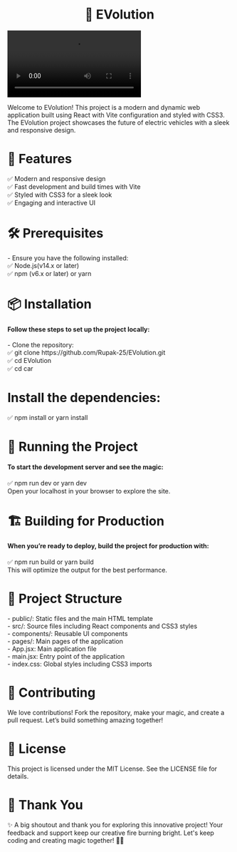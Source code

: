 <h1 align="center">🔋 EVolution</h1>

<video src="https://github.com/user-attachments/assets/2d618014-1abc-4f80-8282-8396610b219e"></video>

Welcome to EVolution! This project is a modern and dynamic web application built using React with Vite configuration and styled with CSS3. The EVolution project showcases the future of electric vehicles with a sleek and responsive design.

<h1>🚀 Features</h1>
✅ Modern and responsive design<br/>
✅ Fast development and build times with Vite<br/>
✅ Styled with CSS3 for a sleek look<br/>
✅ Engaging and interactive UI<br/>

<h1>🛠 Prerequisites</h1>
- Ensure you have the following installed:<br/>
✅ Node.js(v14.x or later)<br/>
✅ npm (v6.x or later) or yarn<br/>

<h1>📦 Installation</h1>
<h4>Follow these steps to set up the project locally:</h4>
- Clone the repository:<br/>
✅ git clone https://github.com/Rupak-25/EVolution.git<br/>
✅ cd EVolution<br/>
✅ cd car<br/>

<h1> Install the dependencies:</h1>
✅ npm install or yarn install<br/>

<h1>🚀 Running the Project</h1>
<h4>To start the development server and see the magic:</h4>
✅ npm run dev or yarn dev<br/>
Open your localhost in your browser to explore the site.<br/>

<h1>🏗 Building for Production</h1>
<h4>When you’re ready to deploy, build the project for production with:</h4>
✅ npm run build or yarn build<br/>
This will optimize the output for the best performance.<br/>

<h1>🌟 Project Structure</h1>
- public/: Static files and the main HTML template <br/>
- src/: Source files including React components and CSS3 styles<br/>
- components/: Reusable UI components<br/>
- pages/: Main pages of the application<br/>
- App.jsx: Main application file<br/>
- main.jsx: Entry point of the application<br/>
- index.css: Global styles including CSS3 imports<br/>

<h1>🤝 Contributing</h1>
We love contributions! Fork the repository, make your magic, and create a pull request. Let’s build something amazing together!<br/>

<h1>📜 License</h1>
This project is licensed under the MIT License. See the LICENSE file for details.<br/>

<h1>🙏 Thank You</h1>
✨ A big shoutout and thank you for exploring this innovative project! Your feedback and support keep our creative fire burning bright. Let's keep coding and creating magic together! 🚀😊<br/>
